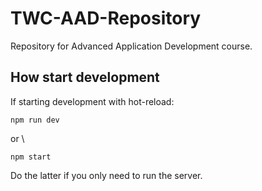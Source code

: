 # TWC-AAD-Repository
Repository for Advanced Application Development course. 

## How start development

If starting development with hot-reload:

`npm run dev`

or \

`npm start`

Do the latter if you only need to run the server.